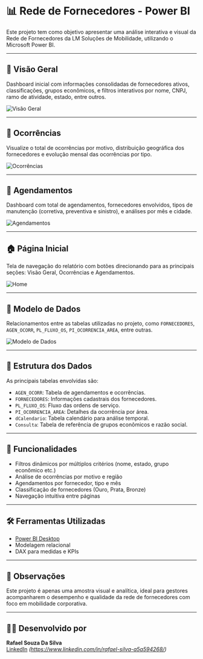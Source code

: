 # 📊 Rede de Fornecedores - Power BI

Este projeto tem como objetivo apresentar uma análise interativa e visual da Rede de Fornecedores da LM Soluções de Mobilidade, utilizando o Microsoft Power BI.

---

## 🔎 Visão Geral

Dashboard inicial com informações consolidadas de fornecedores ativos, classificações, grupos econômicos, e filtros interativos por nome, CNPJ, ramo de atividade, estado, entre outros.

![Visão Geral](./visao_geral.png)

---

## 📍 Ocorrências

Visualize o total de ocorrências por motivo, distribuição geográfica dos fornecedores e evolução mensal das ocorrências por tipo.

![Ocorrências](./ocorrencias.png)

---

## 📅 Agendamentos

Dashboard com total de agendamentos, fornecedores envolvidos, tipos de manutenção (corretiva, preventiva e sinistro), e análises por mês e cidade.

![Agendamentos](./agendamentos.png)

---

## 🏠 Página Inicial

Tela de navegação do relatório com botões direcionando para as principais seções: Visão Geral, Ocorrências e Agendamentos.

![Home](./home.png)

---

## 🧩 Modelo de Dados

Relacionamentos entre as tabelas utilizadas no projeto, como `FORNECEDORES`, `AGEN_OCORR`, `PL_FLUXO_OS`, `PI_OCORRENCIA_AREA`, entre outras.

![Modelo de Dados](./modelo_dados.png)

---

## 📁 Estrutura dos Dados

As principais tabelas envolvidas são:

- `AGEN_OCORR`: Tabela de agendamentos e ocorrências.
- `FORNECEDORES`: Informações cadastrais dos fornecedores.
- `PL_FLUXO_OS`: Fluxo das ordens de serviço.
- `PI_OCORRENCIA_AREA`: Detalhes da ocorrência por área.
- `dCalendario`: Tabela calendário para análise temporal.
- `Consulta`: Tabela de referência de grupos econômicos e razão social.

---

## 🚀 Funcionalidades

- Filtros dinâmicos por múltiplos critérios (nome, estado, grupo econômico etc.)
- Análise de ocorrências por motivo e região
- Agendamentos por fornecedor, tipo e mês
- Classificação de fornecedores (Ouro, Prata, Bronze)
- Navegação intuitiva entre páginas

---

## 🛠️ Ferramentas Utilizadas

- [Power BI Desktop](https://powerbi.microsoft.com/)
- Modelagem relacional
- DAX para medidas e KPIs

---

## 📌 Observações

Este projeto é apenas uma amostra visual e analítica, ideal para gestores acompanharem o desempenho e qualidade da rede de fornecedores com foco em mobilidade corporativa.

---

## 👨‍💼 Desenvolvido por

**Rafael Souza Da Silva**  
[LinkedIn](https://www.linkedin.com/) *(https://www.linkedin.com/in/rafael-silva-a5a594268/)*
